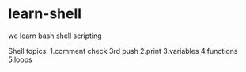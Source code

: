 # learn-shell
we learn bash shell scripting

Shell topics:
1.comment check 3rd push
2.print
3.variables
4.functions
5.loops